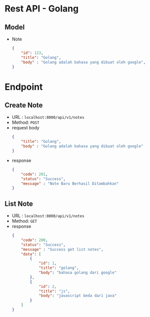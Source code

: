 # Rest API - Golang

## Model
- Note
    ```json
    {
        "id": 123,
        "title": "Golang",
        "body" : "Golang adalah bahasa yang dibuat oleh google",
    }
    ```
# Endpoint
## Create Note
- URL : `localhost:8000/api/v1/notes`
- Method: `POST`
- request body
    ```json
    {
	    "title": "Golang",
	    "body" : "Golang adalah bahasa yang dibuat oleh google"
    }
    ```
- response 
    ```json
    {
	    "code": 201,
	    "status": "Success",
	    "message" : "Note Baru Berhasil Ditambahkan"
    }
    ```
## List Note
- URL : `localhost:8000/api/v1/notes`
- Method: `GET`
- response 
    ```json
    {
	    "code": 200,
	    "status": "Success",
	    "message" : "Success get list notes",
        "data": [
            {
                "id": 1,
                "title": "golang",
                "body": "bahasa golang dari google"
            },
            {
                "id": 2,
                "title": "js",
                "body": "javascript beda dari java"
            }
        ]
    }
    ```